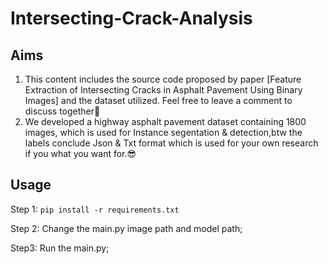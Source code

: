 # Intersecting-Crack-Analysis
## Aims
1. This content includes the source code proposed by paper [Feature Extraction of Intersecting Cracks in Asphalt Pavement Using Binary Images] and the dataset utilized. Feel free to leave a comment to discuss together🤠
2. We developed a highway asphalt pavement dataset containing 1800 images, which is used for Instance segentation & detection,btw the labels conclude Json & Txt format which is used for your own research if you what you want for.😎

## Usage
Step 1:
`pip install -r requirements.txt`

Step 2:
Change the main.py image path and model path;

Step3:
Run the main.py;
